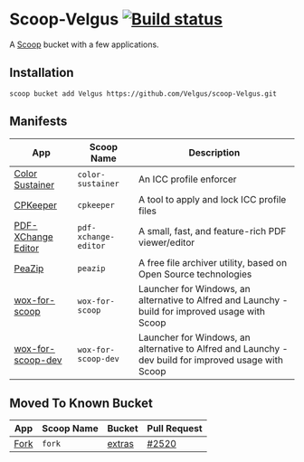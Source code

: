 Scoop-Velgus [![Build status](https://ci.appveyor.com/api/projects/status/ckomgtl07nog4wws?svg=true)](https://ci.appveyor.com/project/Velgus/scoop-velgus)
===

A [Scoop](https://scoop.netlify.com/ "Scoop") bucket with a few applications.

Installation
------------

`scoop bucket add Velgus https://github.com/Velgus/scoop-Velgus.git`

Manifests
---------

| App                                                                                                             | Scoop Name                    | Description                                                                                          |
|-----------------------------------------------------------------------------------------------------------------|-------------------------------|------------------------------------------------------------------------------------------------------|
| [Color Sustainer](https://www.guru3d.com/files-details/color-sustainer-download.html "Color Sustainer")         | `color-sustainer`             | An ICC profile enforcer                                                                              |
| [CPKeeper](http://goebish.free.fr/cpk "CPKeeper")                                                               | `cpkeeper`                    | A tool to apply and lock ICC profile files                                                           |
| [PDF-XChange Editor](https://www.tracker-software.com/product/pdf-xchange-editor "PDF-XChange Editor")          | `pdf-xchange-editor`          | A small, fast, and feature-rich PDF viewer/editor                                                    |
| [PeaZip](https://www.peazip.org "PeaZip")                                                                       | `peazip`                      | A free file archiver utility, based on Open Source technologies                                      |
| [wox-for-scoop](https://github.com/Velgus/wox-for-scoop "wox-for-scoop")                                        | `wox-for-scoop`               | Launcher for Windows, an alternative to Alfred and Launchy - build for improved usage with Scoop     |
| [wox-for-scoop-dev](https://github.com/Velgus/wox-for-scoop/tree/release/wox-for-scoop-dev "wox-for-scoop")     | `wox-for-scoop-dev`           | Launcher for Windows, an alternative to Alfred and Launchy - dev build for improved usage with Scoop |

Moved To Known Bucket
---------------------
| App                                                                 | Scoop Name | Bucket                                                         | Pull Request                                                           |
|---------------------------------------------------------------------|------------|----------------------------------------------------------------|------------------------------------------------------------------------|
| [Fork](https://git-fork.com "Fork")                                 | `fork`     | [extras](https://github.com/lukesampson/scoop-extras "extras") | [#2520](https://github.com/lukesampson/scoop-extras/pull/2520 "#2520") |
